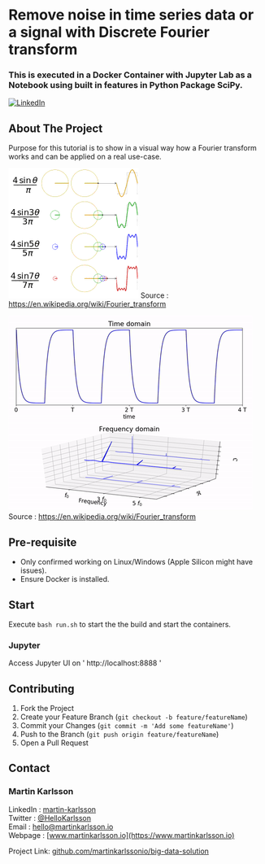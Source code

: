 # Remove noise in time series data or a signal with Discrete Fourier transform
### This is executed in a Docker Container with Jupyter Lab as a Notebook using built in features in Python Package SciPy.

<!--
*** Written by Martin Karlsson
*** www.martinkarlsson.io
-->

[![LinkedIn][linkedin-shield]][linkedin-url]


<!-- ABOUT THE PROJECT -->
## About The Project

Purpose for this tutorial is to show in a visual way how a Fourier transform works and can be applied on a real use-case.

![Fourier transform combining sinus waves][ft_combinedWaves]
Source : https://en.wikipedia.org/wiki/Fourier_transform

![Fourier transform time shifted][ft_timeShifted]
Source : https://en.wikipedia.org/wiki/Fourier_transform

## Pre-requisite
- Only confirmed working on Linux/Windows (Apple Silicon might have issues).
- Ensure Docker is installed.

## Start

Execute `bash run.sh` to start the the build and start the containers.

### Jupyter
Access Jupyter UI on ' http://localhost:8888 '

<!-- CONTRIBUTING -->
## Contributing

1. Fork the Project
2. Create your Feature Branch (`git checkout -b feature/featureName`)
3. Commit your Changes (`git commit -m 'Add some featureName'`)
4. Push to the Branch (`git push origin feature/featureName`)
5. Open a Pull Request


<!-- CONTACT -->
## Contact

### Martin Karlsson

LinkedIn : [martin-karlsson][linkedin-url] \
Twitter : [@HelloKarlsson](https://twitter.com/HelloKarlsson) \
Email : hello@martinkarlsson.io \
Webpage : [www.martinkarlsson.io](https://www.martinkarlsson.io)


Project Link: [github.com/martinkarlssonio/big-data-solution](https://github.com/martinkarlssonio/big-data-solution)


<!-- MARKDOWN LINKS & IMAGES -->
[linkedin-shield]: https://img.shields.io/badge/-LinkedIn-black.svg?style=for-the-badge&logo=linkedin&colorB=555
[linkedin-url]: https://linkedin.com/in/martin-karlsson
[ft_timeShifted]: ft_timeShifted.gif
[ft_combinedWaves]: ft_combinedWaves.gif